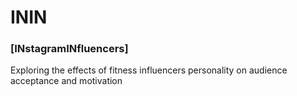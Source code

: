 # ININ

### [INstagramINfluencers]
Exploring the effects of fitness influencers personality on audience acceptance and motivation
